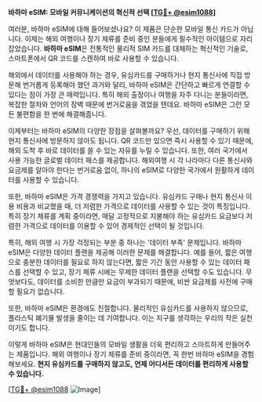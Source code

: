 **바하마 eSIM: 모바일 커뮤니케이션의 혁신적 선택 [[TG💪+ @esim1088](https://t.me/s/esim1088)]**

여러분, 바하마 eSIM에 대해 들어보셨나요? 이 제품은 단순한 모바일 통신 카드가 아닙니다. 이제는 해외 여행이나 장기 체류를 준비 중인 분들에게 필수적인 아이템으로 자리 잡았습니다. **바하마 eSIM**은 전통적인 물리적 SIM 카드를 대체하는 혁신적인 기술로, 스마트폰에서 QR 코드를 스캔하여 바로 사용할 수 있습니다. 

해외에서 데이터를 사용해야 하는 경우, 유심카드를 구매하거나 현지 통신사에 직접 방문해 번거롭게 등록해야 했던 과거와 달리, 바하마 eSIM은 간단하고 빠르게 연결할 수 있다는 점이 가장 큰 매력입니다. 특히 해외 출장이나 여행을 자주 다니는 분들이라면, 복잡한 절차와 언어의 장벽 때문에 번거로움을 겪었을 텐데요. 바하마 eSIM은 그런 모든 불편함을 한 번에 해결해줍니다.

이제부터는 바하마 eSIM의 다양한 장점을 살펴볼까요? 우선, 데이터를 구매하기 위해 현지 통신사에 방문하지 않아도 됩니다. QR 코드만 있으면 즉시 사용할 수 있기 때문에, 해외 도착 후 바로 데이터를 쓸 수 있는 자유를 누릴 수 있습니다. 또한, 여러 국가에서 사용 가능한 글로벌 데이터 패스를 제공합니다. 해외여행 시 각 나라마다 다른 통신사와 요금제를 알아야 한다는 번거로움 없이, 하나의 eSIM로 다양한 국가에서 원활하게 데이터를 사용할 수 있습니다.

또한, 바하마 eSIM은 가격 경쟁력을 가지고 있습니다. 유심카드 구매나 현지 통신사 이용 비용과 비교했을 때, 더 저렴한 가격으로 데이터를 사용할 수 있는 것이 특징입니다. 특히 장기 체류를 계획 중이라면, 매달 고정적으로 지불해야 하는 유심카드 요금보다 저렴한 가격으로 데이터를 이용할 수 있어 경제적인 선택이 될 것입니다.

특히, 해외 여행 시 가장 걱정되는 부분 중 하나는 '데이터 부족' 문제입니다. 바하마 eSIM은 다양한 데이터 플랜을 제공해 이러한 문제를 해결합니다. 예를 들어, 짧은 여행으로 충분한 데이터를 필요로 하지 않는다면, 짧은 기간 동안 사용할 수 있는 데이터 패스를 선택할 수 있고, 장기 체류 시에는 무제한 데이터 플랜을 선택할 수도 있습니다. 무엇보다도, 데이터를 소비한 만큼만 요금이 부과되기 때문에, 비싼 요금제를 사전에 구매할 필요가 없습니다.

또한, 바하마 eSIM은 환경에도 친절합니다. 물리적인 유심카드를 사용하지 않으므로, 플라스틱 폐기물 발생을 줄이는 데 기여합니다. 이는 지구를 생각하는 우리의 작은 실천이기도 합니다. 

이렇게 바하마 eSIM은 현대인들의 모바일 생활을 더욱 편리하고 스마트하게 만들어주는 제품입니다. 해외 여행이나 장기 체류를 준비 중이라면, 꼭 한번 바하마 eSIM을 경험해보세요. **현지 유심카드를 구매하지 않고도, 언제 어디서든 데이터를 편리하게 사용할 수 있습니다.** 

[[TG💪+ @esim1088](https://t.me/s/esim1088) ![Image](https://i.postimg.cc/Y0z9fWf4/image.png)]